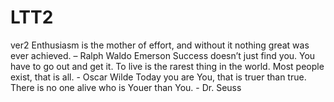 # LTT2
ver2
Enthusiasm is the mother of effort, and without it nothing great was ever achieved. – Ralph Waldo Emerson
Success doesn’t just find you. You have to go out and get it.
To live is the rarest thing in the world. Most people exist, that is all. - Oscar Wilde
Today you are You, that is truer than true. There is no one alive who is Youer than You. - Dr. Seuss

